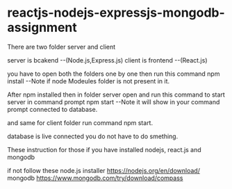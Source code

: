 # reactjs-nodejs-expressjs-mongodb-assignment

There are two folder server and client

server is bcakend  --(Node.js,Express.js)
client is frontend --(React.js)

you have to open both the folders one by one then run this command
npm install 
--Note if node Modeules folder is not present in it.


After npm installed then
in folder server open and run this command to start server in command prompt
npm start 
--Note it will show in your command prompt connected to database.


and same for client folder run command npm start.

database is live connected you do not have to do smething.

These instruction for those if you have installed nodejs, react.js and mongodb

if not follow these
node.js installer https://nodejs.org/en/download/
mongodb https://www.mongodb.com/try/download/compass
